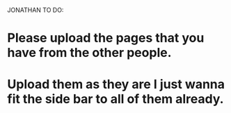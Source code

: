 JONATHAN TO DO:
# Please upload the pages that you have from the other people.
# Upload them as they are I just wanna fit the side bar to all of them already. 
